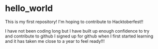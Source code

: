 # hello_world
This is my first repository!  I'm hoping to contribute to Hacktoberfest!!

I have not been coding long but I have built up enough confidence to try and contribute to github
I signed up for github when I first started learning and it has taken me close to a year to feel ready!!!
